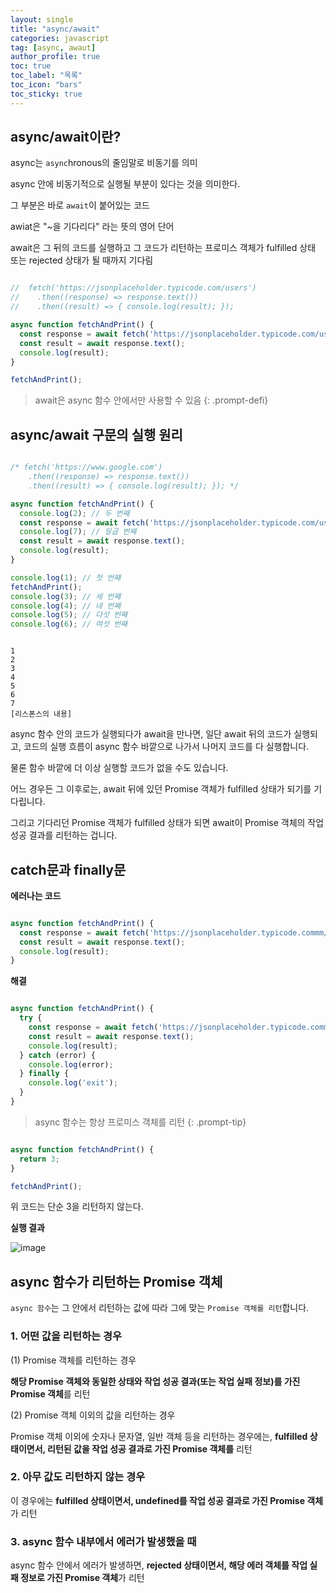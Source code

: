 ```yaml
---
layout: single
title: "async/await"
categories: javascript
tag: [async, awaut]
author_profile: true
toc: true
toc_label: "목록"
toc_icon: "bars"
toc_sticky: true
---
```


## async/await이란?

async는 `async`hronous의 줄임말로 비동기를 의미

async 안에 비동기적으로 실행될 부분이 있다는 것을 의미한다. 

그 부분은 바로 `await`이 붙어있는 코드

awiat은 "~을 기다리다" 라는 뜻의 영어 단어

await은 그 뒤의 코드를 실행하고 그 코드가 리턴하는 프로미스 객체가 fulfilled 상태 또는 rejected 상태가 될 때까지 기다림

```javascript

//  fetch('https://jsonplaceholder.typicode.com/users')
//    .then((response) => response.text())
//    .then((result) => { console.log(result); });

async function fetchAndPrint() {
  const response = await fetch('https://jsonplaceholder.typicode.com/users');
  const result = await response.text();
  console.log(result);
}

fetchAndPrint();

```

>await은 async 함수 안에서만 사용할 수 있음
{: .prompt-defi}

## async/await 구문의 실행 원리

```javascript

/* fetch('https://www.google.com')
    .then((response) => response.text())
    .then((result) => { console.log(result); }); */

async function fetchAndPrint() {
  console.log(2); // 두 번째
  const response = await fetch('https://jsonplaceholder.typicode.com/users');
  console.log(7); // 일곱 번째
  const result = await response.text();
  console.log(result);
} 

console.log(1); // 첫 번째
fetchAndPrint();
console.log(3); // 세 번째
console.log(4); // 네 번째
console.log(5); // 다섯 번째
console.log(6); // 여섯 번째

```

```console

1
2
3
4
5
6
7
[리스폰스의 내용]

```

async 함수 안의 코드가 실행되다가 await을 만나면, 일단 await 뒤의 코드가 실행되고, 코드의 실행 흐름이 async 함수 바깥으로 나가서 나머지 코드를 다 실행합니다. 

물론 함수 바깥에 더 이상 실행할 코드가 없을 수도 있습니다. 

어느 경우든 그 이후로는, await 뒤에 있던 Promise 객체가 fulfilled 상태가 되기를 기다립니다. 

그리고 기다리던 Promise 객체가 fulfilled 상태가 되면 await이 Promise 객체의 작업 성공 결과를 리턴하는 겁니다.

## catch문과 finally문

**에러나는 코드**

```javascript

async function fetchAndPrint() {
  const response = await fetch('https://jsonplaceholder.typicode.commm/users'); // 접근할 수 없는 URL
  const result = await response.text();
  console.log(result);
} 

```

**해결**

```javascript

async function fetchAndPrint() {
  try {
    const response = await fetch('https://jsonplaceholder.typicode.commm/users');
    const result = await response.text();
    console.log(result);
  } catch (error) {
    console.log(error);
  } finally {
    console.log('exit');
  }
} 

```

> async 함수는 항상 프로미스 객체를 리턴
{: .prompt-tip}

```javascript

async function fetchAndPrint() {
  return 3;
}

fetchAndPrint();

```

위 코드는 단순 3을 리턴하지 않는다.

**실행 결과**

![image](https://user-images.githubusercontent.com/105469077/201941282-e64e0b24-78f9-4c08-81ec-61a5347dd5fa.png)

## async 함수가 리턴하는 Promise 객체

`async 함수`는 그 안에서 리턴하는 값에 따라 그에 맞는 `Promise 객체를 리턴`합니다. 

### 1. 어떤 값을 리턴하는 경우

(1) Promise 객체를 리턴하는 경우

**해당 Promise 객체와 동일한 상태와 작업 성공 결과(또는 작업 실패 정보)를 가진 Promise 객체**를 리턴

(2) Promise 객체 이외의 값을 리턴하는 경우

Promise 객체 이외에 숫자나 문자열, 일반 객체 등을 리턴하는 경우에는, **fulfilled 상태이면서, 리턴된 값을 작업 성공 결과로 가진 Promise 객체를** 리턴

### 2. 아무 값도 리턴하지 않는 경우

이 경우에는 **fulfilled 상태이면서, undefined를 작업 성공 결과로 가진 Promise 객체**가 리턴

### 3. async 함수 내부에서 에러가 발생했을 때

async 함수 안에서 에러가 발생하면, **rejected 상태이면서, 해당 에러 객체를 작업 실패 정보로 가진 Promise 객체**가 리턴